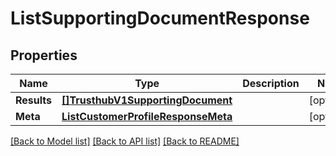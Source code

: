 # ListSupportingDocumentResponse

## Properties

Name | Type | Description | Notes
------------ | ------------- | ------------- | -------------
**Results** | [**[]TrusthubV1SupportingDocument**](TrusthubV1SupportingDocument.md) |  |[optional] 
**Meta** | [**ListCustomerProfileResponseMeta**](ListCustomerProfileResponseMeta.md) |  |[optional] 

[[Back to Model list]](../README.md#documentation-for-models) [[Back to API list]](../README.md#documentation-for-api-endpoints) [[Back to README]](../README.md)


